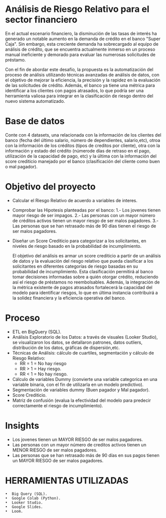 # Análisis de Riesgo Relativo para el sector financiero

En el actual escenario financiero, la disminución de las tasas de interés ha generado un notable aumento en la demanda de crédito en el banco "Super Caja". Sin embargo, esta creciente demanda ha sobrecargado al equipo de análisis de crédito, que se encuentra actualmente inmerso en un proceso manual ineficiente y demorado para evaluar las numerosas solicitudes de préstamo. 

Con el fin de abordar este desafío, la propuesta es la automatización del proceso de análisis utilizando técnicas avanzadas de análisis de datos, con el objetivo de mejorar la eficiencia, la precisión y la rapidez en la evaluación de las solicitudes de crédito. Además, el banco ya tiene una métrica para identificar a los clientes con pagos atrasados, lo que podría ser una herramienta valiosa para integrar en la clasificación de riesgo dentro del nuevo sistema automatizado.

# Base de datos

Conte con 4 datasets, una relacionada con la información de los clientes del banco (fecha del último salario, número de dependientes, salario,etc), otroa con la información de los créditos (tipos de creditos por cliente), otra con la información y estado del crédito (númerode días de retraso en el pago, utilización de la capacidad de pago, etc) y la última con la información del score crediticio manejado por el banco (clasificación del cliente como buen o mal pagador).

# Objetivo del proyecto

- Calcular el Riesgo Relativo de acuerdo a variables de interes.
- Comprobar las Hipotesis planteadas por el banco:
  1.- Los jovenes tienen mayor riesgo de ser impagos.
  2.- Las personas con un mayor número de créditos activos tienen un mayor riesgo de ser malos pagadores.
  3.- Las personas que se han retrasado más de 90 días tienen el riesgo de ser malos pagadores.
- Diseñar un Score Crediticio para categorizar a los solicitantes, en niveles de riesgo basado en la probabilidad de incumplimiento.

  El objetivo del análisis es armar un score crediticio a partir de un análisis de datos y la evaluación del riesgo relativo que pueda clasificar a los solicitantes en diferentes categorías de riesgo basadas en su probabilidad de incumplimiento. Esta clasificación permitirá al banco tomar decisiones informadas sobre a quién otorgar crédito, reduciendo así el riesgo de préstamos no reembolsables. Además, la integración de la métrica existente de pagos atrasados fortalecerá la capacidad del modelo para identificar riesgos, lo que en última instancia contribuirá a la solidez financiera y la eficiencia operativa del banco.

# Proceso

- ETL en BigQuery (SQL).
- Análisis Exploratorio de los Datos: a través de visuales (Looker Studio), se visualizaron los datos, se detallaron patrones, datos outliers, distribución de los datos, gráficas de dispersión,etc.
- Técnicas de Análisis: cálculo de cuartiles, segmentación y cálculo de Riesgo Relativo:
  * RR = 1 = No hay riesgo
  * RR > 1 = Hay riesgo.
  * RR < 1 = No hay riesgo.
- Cálculo de variables Dummy (convierte una variable categorica en una variable binaria, con el fin de utilizarla en un modelo predictivo).
- Segmentación de variables dummy (Buen pagador y Mal pagador).
- Score Crediticio.
- Matriz de confusión (evalua la efectividad del modelo para predecir correctamente el riesgo de incumplimiento).

# Insights

- Los jovenes tienen un MAYOR RIESGO de ser malos pagadores.
- Las personas con un mayor número de creditos activos tienen un MENOR RIESGO de ser malos pagadores.
- Las personas que se han retrasado más de 90 días en sus pagos tienen un MAYOR RIESGO de ser malos pagadores.

# HERRAMIENTAS UTILIZADAS

    •  Big Query (SQL).
    •  Google Colab (Python).
    •  Looker Studio.
    •  Google Slides.
    •  Loom.
